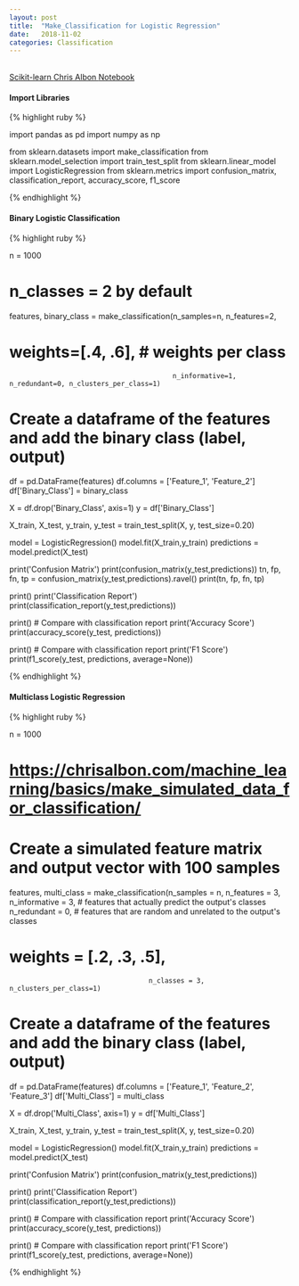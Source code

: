 ```yaml
---
layout: post
title:  "Make_Classification for Logistic Regression"
date:   2018-11-02
categories: Classification
---
```

<br />

<a href="http://scikit-learn.org/stable/modules/generated/sklearn.datasets.make_classification.html">
Scikit-learn
</a>

<a href="https://chrisalbon.com/machine_learning/basics/make_simulated_data_for_classification/">
Chris Albon
</a>

<a href="https://nbviewer.jupyter.org/github/cliffwhitworth/machine_learning_notebooks/blob/master/LogisticRegression.ipynb">
Notebook
</a>

<h4>Import Libraries</h4>

{% highlight ruby %}

import pandas as pd
import numpy as np

from sklearn.datasets import make_classification
from sklearn.model_selection import train_test_split
from sklearn.linear_model import LogisticRegression
from sklearn.metrics import confusion_matrix, classification_report, accuracy_score, f1_score

{% endhighlight %}

<h4>Binary Logistic Classification</h4>

{% highlight ruby %}

n = 1000
# n_classes = 2 by default
features, binary_class = make_classification(n_samples=n, n_features=2,  
#                                              weights=[.4, .6], # weights per class
                                             n_informative=1, n_redundant=0, n_clusters_per_class=1)

# Create a dataframe of the features and add the binary class (label, output)
df = pd.DataFrame(features)
df.columns = ['Feature_1', 'Feature_2']
df['Binary_Class'] = binary_class

X = df.drop('Binary_Class', axis=1)
y = df['Binary_Class']

X_train, X_test, y_train, y_test = train_test_split(X, y, test_size=0.20)

model = LogisticRegression()
model.fit(X_train,y_train)
predictions = model.predict(X_test)

print('Confusion Matrix')
print(confusion_matrix(y_test,predictions))
tn, fp, fn, tp = confusion_matrix(y_test,predictions).ravel()
print(tn, fp, fn, tp)

print()
print('Classification Report')
print(classification_report(y_test,predictions))

print()  # Compare with classification report
print('Accuracy Score')
print(accuracy_score(y_test, predictions))

print() # Compare with classification report
print('F1 Score')
print(f1_score(y_test, predictions, average=None))

{% endhighlight %}

<h4>Multiclass Logistic Regression</h4>

{% highlight ruby %}

n = 1000
# https://chrisalbon.com/machine_learning/basics/make_simulated_data_for_classification/
# Create a simulated feature matrix and output vector with 100 samples
features, multi_class = make_classification(n_samples = n, n_features = 3,
                                       n_informative = 3, # features that actually predict the output's classes
                                       n_redundant = 0, # features that are random and unrelated to the output's classes
#                                        weights = [.2, .3, .5],
                                       n_classes = 3, n_clusters_per_class=1)

# Create a dataframe of the features and add the binary class (label, output)
df = pd.DataFrame(features)
df.columns = ['Feature_1', 'Feature_2', 'Feature_3']
df['Multi_Class'] = multi_class

X = df.drop('Multi_Class', axis=1)
y = df['Multi_Class']

X_train, X_test, y_train, y_test = train_test_split(X, y, test_size=0.20)

model = LogisticRegression()
model.fit(X_train,y_train)
predictions = model.predict(X_test)

print('Confusion Matrix')
print(confusion_matrix(y_test,predictions))

print()
print('Classification Report')
print(classification_report(y_test,predictions))

print() # Compare with classification report
print('Accuracy Score')
print(accuracy_score(y_test, predictions))

print() # Compare with classification report
print('F1 Score')
print(f1_score(y_test, predictions, average=None))

{% endhighlight %}
